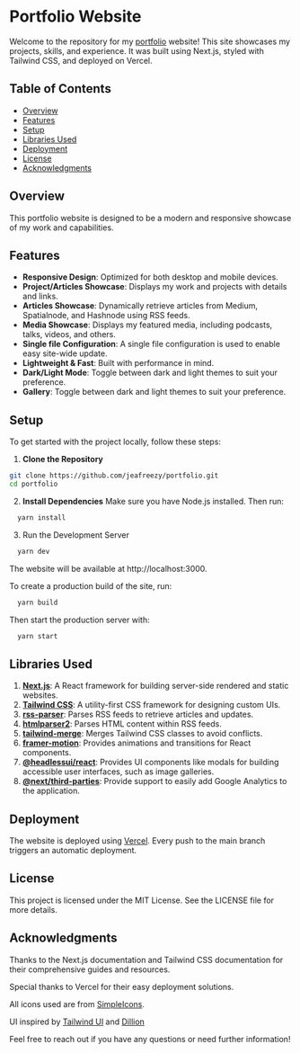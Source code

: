 # Portfolio Website

Welcome to the repository for my [portfolio](emmanueljolaiya.com) website! This site showcases my projects, skills, and experience. It was built using Next.js, styled with Tailwind CSS, and deployed on Vercel.

## Table of Contents

- [Overview](#overview)
- [Features](#features)
- [Setup](#setup)
- [Libraries Used](#libraries-used)
- [Deployment](#deployment)
- [License](#license)
- [Acknowledgments](#acknowledgments)

## Overview

This portfolio website is designed to be a modern and responsive showcase of my work and capabilities.

## Features

- **Responsive Design**: Optimized for both desktop and mobile devices.
- **Project/Articles Showcase**: Displays my work and projects with details and links.
- **Articles Showcase**: Dynamically retrieve articles from Medium, Spatialnode, and Hashnode using RSS feeds.
- **Media Showcase**: Displays my featured media, including podcasts, talks, videos, and others.
- **Single file Configuration**: A single file configuration is used to enable easy site-wide update.
- **Lightweight & Fast**: Built with performance in mind.
- **Dark/Light Mode**: Toggle between dark and light themes to suit your preference.
- **Gallery**: Toggle between dark and light themes to suit your preference.

## Setup

To get started with the project locally, follow these steps:

1. **Clone the Repository**

```bash
git clone https://github.com/jeafreezy/portfolio.git
cd portfolio
```

2. **Install Dependencies**
   Make sure you have Node.js installed. Then run:

```bash
  yarn install
```

3. Run the Development Server

```bash
  yarn dev
```

The website will be available at http://localhost:3000.

To create a production build of the site, run:

```bash
  yarn build
```

Then start the production server with:

```bash
  yarn start
```

## Libraries Used

1. **[Next.js](https://nextjs.org/)**: A React framework for building server-side rendered and static websites.
2. **[Tailwind CSS](https://tailwindcss.com/)**: A utility-first CSS framework for designing custom UIs.
3. **[rss-parser](https://www.npmjs.com/package/rss-parser)**: Parses RSS feeds to retrieve articles and updates.
4. **[htmlparser2](https://www.npmjs.com/package/htmlparser2)**: Parses HTML content within RSS feeds.
5. **[tailwind-merge](https://www.npmjs.com/package/tailwind-merge)**: Merges Tailwind CSS classes to avoid conflicts.
6. **[framer-motion](https://www.framer.com/api/motion/)**: Provides animations and transitions for React components.
7. **[@headlessui/react](https://headlessui.dev/)**: Provides UI components like modals for building accessible user interfaces, such as image galleries.
8. **[@next/third-parties](https://nextjs.org/docs/messages/next-script-for-ga)**: Provide support to easily add Google Analytics to the application.

## Deployment

The website is deployed using [Vercel](vercel.com). Every push to the main branch triggers an automatic deployment.

## License

This project is licensed under the MIT License. See the LICENSE file for more details.

## Acknowledgments

Thanks to the Next.js documentation and Tailwind CSS documentation for their comprehensive guides and resources.

Special thanks to Vercel for their easy deployment solutions.

All icons used are from [SimpleIcons](https://simpleicons.org).

UI inspired by [Tailwind UI](https://spotlight.tailwindui.com/) and [Dillion](https://dillion.io/)

Feel free to reach out if you have any questions or need further information!

